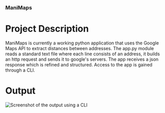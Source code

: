 ### ManiMaps

# Project Description
ManiMaps is currently a working python application that uses the Google Maps API to extract distances between addresses. 
The app.py module reads a standard text file where each line consists of an address, it builds an http request and sends
it to google's servers. The app receives a json response which is refined and structured. Access to the app is gained 
through a CLI.

# Output
![Screenshot of the output using a CLI](https://github.com/dwitka/ManiMaps/tree/main/output.png)
